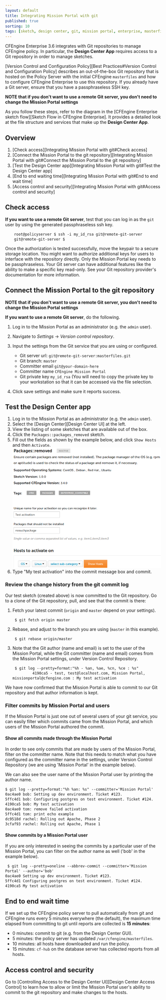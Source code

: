 ```yaml
---
layout: default
title: Integrating Mission Portal with git
published: true
sorting: 10
tags: [sketch, design center, git, mission portal, enterprise, masterfiles, version control, Mission Portal, ui]
---
```


CFEngine Enterprise 3.6 integrates with Git repositories to
manage CFEngine policy. In particular, the **Design Center App** requires access
to a Git repository in order to manage sketches.

[Version Control and Configuration Policy][Best Practices#Version Control and Configuration Policy] describes an out-of-the-box Git repository that is hosted on the
Policy Server with the initial CFEngine `masterfiles` and how to configure
CFEngine Enterprise to use this repository. If you already have a Git
server, ensure that you have a passphraseless SSH key.

**NOTE that if you don't want to use a remote Git server, you don't need to change the Mission Portal settings**

As you follow these steps, refer to the diagram
in the [CFEngine Enterprise sketch flow][Sketch Flow in CFEngine Enterprise]. It provides
a detailed look at the file structure and services that make up the **Design Center App**.

## Overview

1. [Check access][Integrating Mission Portal with git#Check access]
2. [Connect the Mission Portal to the git repository][Integrating Mission Portal with git#Connect the Mission Portal to the git repository]
3. [Test the Design Center app][Integrating Mission Portal with git#Test the Design Center app]
4. [End to end waiting time][Integrating Mission Portal with git#End to end wait time]
5. [Access control and security][Integrating Mission Portal with git#Access control and security]

## Check access

**If you want to use a remote Git server**, test that you can log in as the `git` user by using the generated
passphraseless ssh key.

        root@policyserver $ ssh -i my_id_rsa git@remote-git-server
        git@remote-git-server $

Once the authorization is tested successfully, move the keypair
to a secure storage location. You might want to authorize additional keys
for users to interface with the repository directly. Only the Mission
Portal key needs to be passphraseless. Your Git server can have additional
features like the ability to make a specific key read-only. See your Git
repository provider's documentation for more information.

## Connect the Mission Portal to the git repository

**NOTE that if you don't want to use a remote Git server, you don't need to change the Mission Portal settings**

**If you want to use a remote Git server**, do the following.

1. Log in to the Mission Portal as an administrator (e.g. the `admin` user).
2. Navigate to *Settings* -> *Version control repository*.
3. Input the settings from the Git service that you are using or configured.

   * Git server url: `git@remote-git-server:masterfiles.git`
   * Git branch: `master`
   * Committer email `git@your-domain-here`
   * Committer name `CFEngine Mission Portal`
   * Git private key `my_id_rsa`
    (You will need to copy the private key to your workstation
    so that it can be accessed via the file selection.

4. Click save settings and make sure it reports success.

## Test the Design Center app

1. Log in to the Mission Portal as an administrator (e.g. the `admin` user).
2. Select the [Design Center][Design Center UI] at the left.
3. View the listing of some sketches that are available out of the box.
4. Click the `Packages::packages_removed` sketch.
5. Fill out the fields as shown by the example below, and click `Show Hosts` and then `Activate`.
   ![Test activation in Mission Portal](mission-portal-test-activation.png)
6. Type "My test activation" into the commit message box and commit.

### Review the change history from the git commit log

Our test sketch (created above) is now committed to the Git repository. Go to a clone of the
Git repository, pull, and see that the commit is there:

1. Fetch your latest commit (```origin``` and ```master``` depend on your settings).

        $ git fetch origin master

2. Rebase, and adjust to the branch you are using (```master``` in this example).

        $ git rebase origin/master

3. Note that the Git author (name and email) is set to the user of the Mission Portal,
while the Git committer (name and email) comes from the Mission Portal settings, under Version Control Repository.

        $ git log --pretty=format:"%h - %an, %ae, %cn, %ce : %s"
                4190ca5 - test, test@localhost.com, Mission Portal, missionportal@cfengine.com : My test activation

We have now confirmed that the Mission Portal is able to commit to our
Git repository and that author information is kept.


### Filter commits by Mission Portal and users

If the Mission Portal is just one out of several users of your git service, you can easily filter
which commits came from the Mission Portal, and which users of the Mission Portal authored the commit.


#### Show all commits made through the Mission Portal

In order to see only commits that are made by users of the Mission Portal, filter on the committer name.
Note that this needs to match what you have configured as the committer name in the settings,
under Version Control Repository (we are using 'Mission Portal' in the example below).

We can also see the user name of the Mission Portal user by printing the author name.

```console
$ git log --pretty=format:"%h %an: %s" --committer='Mission Portal'
0ac4ae0 bob: Setting up dev environment. Ticket #123.
5ffc4d1 bob: Configuring postgres on test environment. Ticket #124.
4190ca5 bob: My test activation
0ac4ae0 tom: remove failed activation
5ffc4d1 tom: print echo example
dc9518d rachel: Rolling out Apache, Phase 2
3cfaf93 rachel: Rolling out Apache, Phase 1
```

#### Show commits by a Mission Portal user

If you are only interested in seeing the commits by a particular user of the
Mission Portal, you can filter on the author name as well ('bob' in the example below).

```console
 $ git log --pretty=oneline --abbrev-commit --committer='Mission Portal' --author='bob'
0ac4ae0 Setting up dev environment. Ticket #123.
5ffc4d1 Configuring postgres on test environment. Ticket #124.
4190ca5 My test activation
```

## End to end wait time

If we set up the CFEngine policy server to pull automatically from git and CFEngine runs
every 5 minutes everywhere (the default), the maximum time elapsed from committing to git
until reports are collected is **15 minutes**:

*  0 minutes: commit to git (e.g. from the Design Center GUI).
*  5 minutes: the policy server has updated `/var/cfengine/masterfiles`.
* 10 minutes: all hosts have downloaded and run the policy.
* 15 minutes: `cf-hub` on the database server has collected reports from all hosts.


## Access control and security

Go to [Controlling Access to the Design Center UI][Design Center Access Control]
to learn how to allow or limit the Mission Portal user's ability
to commit to the git repository and make changes to the hosts.
